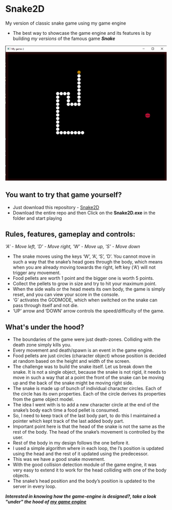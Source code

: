 # Snake2D
My version of classic snake game using my game engine
* The best way to showcase the game engine and its features is by building *my versions* of the famous game ***Snake***

![alt text](https://github.com/ssudher/Snake2D/blob/main/Snake2D/Snake2D.PNG)

## You want to try that game yourself?
* Just download this repository - [Snake2D](https://github.com/ssudher/Snake2D)
* Download the entire repo and then Click on the **Snake2D.exe** in the folder and start playing

## Rules, features, gameplay and controls:
*'A' - Move left, 'D' - Move right, 'W' - Move up, 'S' - Move down*
* The snake moves using the keys ‘W’, ‘A’, ‘S’, ‘D’. You cannot move in such a way that the snake’s head goes through the body, which means when you are already moving towards the right, left key (‘A’) will not trigger any movement.
* Food pellets are worth 1 point and the bigger one is worth 5 points.
* Collect the pellets to grow in size and try to hit your maximum point. 
* When the side walls or the head meets its own body, the game is simply reset, and you can view your score in the console.
* ‘G’ activates the GODMODE, which when switched on the snake can pass through itself and not die.
* ‘UP’ arrow and ‘DOWN’ arrow controls the speed/difficulty of the game.


## What's under the hood?
* The boundaries of the game were just death-zones. Colliding with the death zone simply kills you.
* Every movement and death/spawn is an event in the game engine.
* Food pellets are just circles (character object) whose position is decided at random based on the height and width of the screen.
* The challenge was to build the snake itself. Let us break down the snake. It is not a single object, because the snake is not rigid, it needs to move in such a way that at a point the front of the snake can be moving up and the back of the snake might be moving right side.
* The snake is made up of bunch of individual character circles. Each of the circle has its own properties. Each of the circle derives its properties from the game object model.
* The idea I went with is to add a new character circle at the end of the snake’s body each time a food pellet is consumed.
* So, I need to keep track of the last body part, to do this I maintained a pointer which kept track of the last added body part.
* Important point here is that the head of the snake is not the same as the rest of the body. The head of the snake’s movement is controlled by the user.
* Rest of the body in my design follows the one before it.
* I used a simple algorithm where in each loop, the I’s position is updated using the head and the rest of it updated using the predecessor.
* This was we have a good snake movement.
* With the good collision detection module of the game engine, it was very easy to extend it to work for the head colliding with one of the body objects.
* The snake’s head position and the body’s position is updated to the server in every loop.


***Interested in knowing how the game-engine is designed?, take a look "under" the hood of [my game engine](https://github.com/ssudher/CSC591)***
